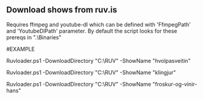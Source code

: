 ## Download shows from ruv.is
    
Requires ffmpeg and youtube-dl which can be defined with 'FfmpegPath' and 'YoutubeDlPath' parameter.
By default the script looks for these prereqs in ".\Binaries\"


#EXAMPLE

Ruvloader.ps1 -DownloadDirectory "C:\RUV" -ShowName "hvolpasveitin"

Ruvloader.ps1 -DownloadDirectory "C:\RUV" -ShowName "klingjur"

Ruvloader.ps1 -DownloadDirectory "C:\RUV" -ShowName "froskur-og-vinir-hans"
